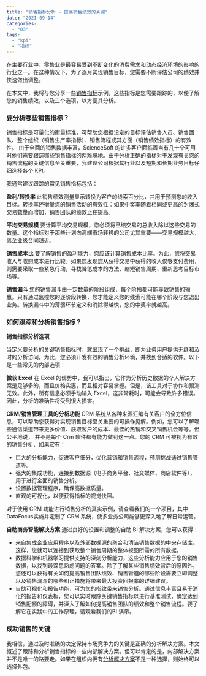 ```yaml
---
title: "销售指标分析 - 提高销售绩效的关键"
date: "2021-09-14"
categories: 
  - "03"
tags: 
  - "kpi"
  - "指标"
---
```


在主要行业中，零售业是最容易受到不断变化的消费需求和动态经济环境的影响的行业之一。在这种情况下，为了逐月实现销售目标，您需要不断评估公司的绩效并快速做出调整。

在本文中，我将与您分享一些[销售指标](https://www.datafocus.ai/)示例，这些指标是您需要跟踪的，以便了解您的销售绩效，以及三个选项，以方便其分析。

### **要分析哪些销售指标？**

销售指标是可量化的衡量标准，可帮助您根据设定的目标评估销售人员、销售团队、整个组织（销售生产率指标）、销售流程或其方面（销售绩效指标）的有效性。 由于全面的销售数据丰富，ScienceSoft 的许多客户面临着当有几十个可用时他们需要跟踪哪些销售指标的两难境地。由于分析正确的指标对于发现有关您的销售流程的关键信息至关重要，我建议公司根据其行业以及短期和长期业务目标仔细选择各个 KPI。

我通常建议跟踪的常见销售指标包括：

**盈利/转换率** 此销售绩效测量显示转换为客户的线索百分比，并用于预测您的收入目标。转换率还衡量您的销售活动的有效性：如果中奖率随着相同或更高的封闭式交易数量而增加，销售团队的绩效正在提高。

**平均交易规模** 要计算平均交易规模，您必须将已结交易的总收入除以这些交易的数量。这个指标对于那些计划向高端市场转移的公司尤其重要——交易规模越大，离企业级合同越近。

**销售成本比** 要了解销售的盈利能力，您应该计算销售成本比率。为此，您将交易收入与收购成本进行比较。如果您发现您从获得交易中获得的收入仅够支付费用，则需要采取一些紧急行动，寻找降低成本的方法、缩短销售周期、重新思考目标市场等。

**销售漏斗** 您的销售漏斗由一定数量的阶段组成，每个阶段都可能导致销售的输赢。只有通过监控您的逐阶段转换，您才能定义您的线索可能在哪个阶段与您退出业务。转换漏斗中的薄弱环节定义和消除得越快，您的中奖率就越高。

### **如何跟踪和分析销售指标？**

**销售指标分析选项**

当定义要分析的关键销售指标时，就出现了一个挑战，即为业务用户提供无缝和及时的分析访问。为此，您必须开发有效的销售分析环境，并找到合适的软件。以下是一些常见的内部选项：

**微软 Excel** 在 Excel 的优势中，我可以指出，它作为分析历史数据的个人解决方案是足够多的，而且价格实惠，而且相对容易掌握。但是，该工具对于协作和预测无效。此外，所有信息必须手动输入 Excel，这非常耗时，可能会导致许多错误。因此，分析的准确性将受到很大损害。

**CRM/销售管理工具的分析功能** CRM 系统从各种来源汇编有关客户的全方位信息，可以帮助您获得对实现销售目标至关重要的可操作见解。例如，您可以了解哪些通信渠道带来更多价值、获取客户的成本、最佳的热销和交叉销售机会等等。但公平地说， 并不是每个 Crm 软件都有能力做到这一点。您的 CRM 可被视为有效的销售分析，如果它有：

- 巨大的分析能力，促进客户细分，优化营销和销售流程，预测挑战通过销售管道等。
- 强大的集成功能，连接到数据源（电子商务平台、社交媒体、商店软件等），用于进行全面的销售分析。
- 设置数据管理程序，确保高数据质量。
- 直观的可视化，以便获得指标的视觉快照。

对于使用 CRM 功能进行销售分析的真实示例，请查看我们的一个项目，其中 DataFocus实施并定制了 CRM 系统，使多业务公司能够更深入地了解日常运营。

**自助商务智能解决方案** 通过良好的设置和调整的自助 BI 解决方案，您可以获得：

- 来自集成企业应用程序以及外部数据源的聚合和清洁销售数据的中央存储库。这样，您就可以连接到获取整个销售周期的整体视图所需的所有数据。
- 数据科学和机器学习提供支持的深刻分析能力，这些分析能力应用于您的销售数据，以找到最深思熟虑问题的答案。除了了解某些销售绩效背后的原因外，您还可以获得有关如何提高销售团队绩效、销售管道的哪些阶段需要立即调整以及销售漏斗的哪些纠正措施将带来最大投资回报率的详细建议。
- 自助可视化和报告功能，可为您的指纹带来销售分析。通过信息丰富且易于消化的报告和仪表板，您可以实时跟踪关键销售指标以进行基准测试，确定达到销售配额的障碍，并深入了解如何提高销售团队的绩效和整个销售流程。要了解它在实践中的工作原理，请观看我们的BI 演示。

### **成功销售的关键**

我相信，通过及时准确的决定保持市场竞争力的关键是正确的分析解决方案。本文概述了跟踪和分析销售指标的一些内部解决方案。但可以肯定的是，内部解决方案并不是唯一的路要走。如果在组织内拥有[分析解决方案](https://www.datafocus.ai/)不是一种选择，则始终可以选择外包。
